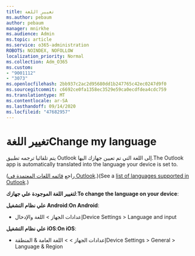 ```yaml
---
title: تغيير اللغة
ms.author: pebaum
author: pebaum
manager: mnirkhe
ms.audience: Admin
ms.topic: article
ms.service: o365-administration
ROBOTS: NOINDEX, NOFOLLOW
localization_priority: Normal
ms.collection: Adm_O365
ms.custom:
- "9001112"
- "3073"
ms.openlocfilehash: 2bb937c2ac2d95680dd1b247765c42ec0247d9f0
ms.sourcegitcommit: c6692ce0fa1358ec3529e59ca0ecdfdea4cdc759
ms.translationtype: MT
ms.contentlocale: ar-SA
ms.lasthandoff: 09/14/2020
ms.locfileid: "47682957"
---
```

# <a name="change-my-language"></a><span data-ttu-id="fc5e0-102">تغيير اللغة</span><span class="sxs-lookup"><span data-stu-id="fc5e0-102">Change my language</span></span>

<span data-ttu-id="fc5e0-103">يتم تلقائيا ترجمه تطبيق Outlook إلى اللغة التي تم تعيين جهازك اليها.</span><span class="sxs-lookup"><span data-stu-id="fc5e0-103">The Outlook app is automatically translated into the language your device is set to.</span></span> 

<span data-ttu-id="fc5e0-104">(راجع [قائمه اللغات المعتمدة في Outlook](https://acompli.helpshift.com/a/outlook/?s=general-questions&f=in-which-languages-is-your-app-translated).)</span><span class="sxs-lookup"><span data-stu-id="fc5e0-104">(See a [list of languages supported in Outlook](https://acompli.helpshift.com/a/outlook/?s=general-questions&f=in-which-languages-is-your-app-translated).)</span></span> 

<span data-ttu-id="fc5e0-105">**لتغيير اللغة الموجودة علي جهازك**:</span><span class="sxs-lookup"><span data-stu-id="fc5e0-105">**To change the language on your device**:</span></span> 

<span data-ttu-id="fc5e0-106">**علي نظام التشغيل Android**:</span><span class="sxs-lookup"><span data-stu-id="fc5e0-106">**On Android**:</span></span> 

- <span data-ttu-id="fc5e0-107">إعدادات الجهاز > اللغة والإدخال</span><span class="sxs-lookup"><span data-stu-id="fc5e0-107">Device Settings > Language and input</span></span> 

<span data-ttu-id="fc5e0-108">**علي نظام التشغيل iOS**:</span><span class="sxs-lookup"><span data-stu-id="fc5e0-108">**On iOS**:</span></span> 

- <span data-ttu-id="fc5e0-109">إعدادات الجهاز > > اللغة العامة & المنطقة</span><span class="sxs-lookup"><span data-stu-id="fc5e0-109">Device Settings > General > Language & Region</span></span> 
